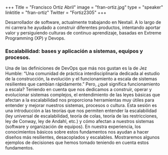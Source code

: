 +++
Title = "Francisco Ortiz Abril"
image = "fran-ortiz.jpg"
type = "speaker"
linktitle = "fran-ortiz"
Twitter = "Fortiz2305"
+++

Desarrollador de software, actualmente trabajando en Nextail. A lo largo de mi carrera he ayudado a construir diferentes productos, intentando aportar valor y persiguiendo culturas de continuo aprendizaje, basadas en Extreme Programming (XP) y Devops.

<h3>Escalabilidad: bases y aplicación a sistemas, equipos y procesos.</h3>
Una de las definiciones de DevOps que más nos gustan es la de Jez Humble: “Una comunidad de práctica interdisciplinaria dedicada al estudio de la construcción, la evolución y el funcionamiento a escala de sistemas resilientes que cambian rápidamente.”
Pero, ¿qué significa funcionamiento a escala? Teniendo en cuenta que nos dedicamos a construir, operar y evolucionar sistemas complejos, el entendimiento de las leyes básicas que afectan a la escalabilidad nos proporciona herramientas muy útiles para entender y mejorar nuestros sistemas, procesos o cultura.
Esta sesión es una introducción a las teorías que nos permiten entender la escalabilidad (ley universal de escalabilidad, teoría de colas, teoría de las restricciones, ley de Conway,  ley de Andahl, etc.) y cómo afectan a nuestros sistemas (software y organización de equipos). 
En nuestra experiencia, los conocimientos básicos sobre estos fundamentos nos ayudan a hacer diseños más resilientes, desacoplados y escalables. Mostraremos algunos ejemplos de decisiones que hemos tomado teniendo en cuenta estos fundamentos.